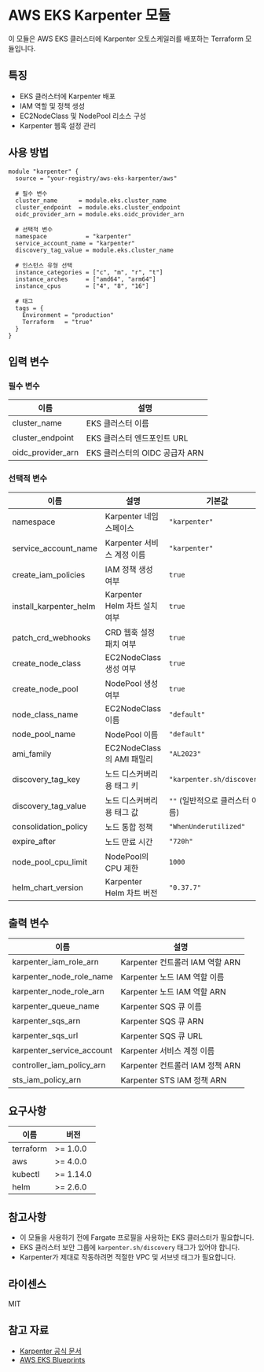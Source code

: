 # AWS EKS Karpenter 모듈

이 모듈은 AWS EKS 클러스터에 Karpenter 오토스케일러를 배포하는 Terraform 모듈입니다.

## 특징

- EKS 클러스터에 Karpenter 배포
- IAM 역할 및 정책 생성
- EC2NodeClass 및 NodePool 리소스 구성
- Karpenter 웹훅 설정 관리

## 사용 방법

```hcl
module "karpenter" {
  source = "your-registry/aws-eks-karpenter/aws"

  # 필수 변수
  cluster_name      = module.eks.cluster_name
  cluster_endpoint  = module.eks.cluster_endpoint
  oidc_provider_arn = module.eks.oidc_provider_arn
  
  # 선택적 변수
  namespace           = "karpenter"
  service_account_name = "karpenter"
  discovery_tag_value = module.eks.cluster_name
  
  # 인스턴스 유형 선택
  instance_categories = ["c", "m", "r", "t"]
  instance_arches     = ["amd64", "arm64"]
  instance_cpus       = ["4", "8", "16"]
  
  # 태그
  tags = {
    Environment = "production"
    Terraform   = "true"
  }
}
```

## 입력 변수

### 필수 변수

| 이름 | 설명 |
|------|-------------|
| cluster_name | EKS 클러스터 이름 |
| cluster_endpoint | EKS 클러스터 엔드포인트 URL |
| oidc_provider_arn | EKS 클러스터의 OIDC 공급자 ARN |

### 선택적 변수

| 이름 | 설명 | 기본값 |
|------|-------------|---------|
| namespace | Karpenter 네임스페이스 | `"karpenter"` |
| service_account_name | Karpenter 서비스 계정 이름 | `"karpenter"` |
| create_iam_policies | IAM 정책 생성 여부 | `true` |
| install_karpenter_helm | Karpenter Helm 차트 설치 여부 | `true` |
| patch_crd_webhooks | CRD 웹훅 설정 패치 여부 | `true` |
| create_node_class | EC2NodeClass 생성 여부 | `true` |
| create_node_pool | NodePool 생성 여부 | `true` |
| node_class_name | EC2NodeClass 이름 | `"default"` |
| node_pool_name | NodePool 이름 | `"default"` |
| ami_family | EC2NodeClass의 AMI 패밀리 | `"AL2023"` |
| discovery_tag_key | 노드 디스커버리용 태그 키 | `"karpenter.sh/discovery"` |
| discovery_tag_value | 노드 디스커버리용 태그 값 | `""` (일반적으로 클러스터 이름) |
| consolidation_policy | 노드 통합 정책 | `"WhenUnderutilized"` |
| expire_after | 노드 만료 시간 | `"720h"` |
| node_pool_cpu_limit | NodePool의 CPU 제한 | `1000` |
| helm_chart_version | Karpenter Helm 차트 버전 | `"0.37.7"` |

## 출력 변수

| 이름 | 설명 |
|------|-------------|
| karpenter_iam_role_arn | Karpenter 컨트롤러 IAM 역할 ARN |
| karpenter_node_role_name | Karpenter 노드 IAM 역할 이름 |
| karpenter_node_role_arn | Karpenter 노드 IAM 역할 ARN |
| karpenter_queue_name | Karpenter SQS 큐 이름 |
| karpenter_sqs_arn | Karpenter SQS 큐 ARN |
| karpenter_sqs_url | Karpenter SQS 큐 URL |
| karpenter_service_account | Karpenter 서비스 계정 이름 |
| controller_iam_policy_arn | Karpenter 컨트롤러 IAM 정책 ARN |
| sts_iam_policy_arn | Karpenter STS IAM 정책 ARN |

## 요구사항

| 이름 | 버전 |
|------|---------|
| terraform | >= 1.0.0 |
| aws | >= 4.0.0 |
| kubectl | >= 1.14.0 |
| helm | >= 2.6.0 |

## 참고사항

- 이 모듈을 사용하기 전에 Fargate 프로필을 사용하는 EKS 클러스터가 필요합니다.
- EKS 클러스터 보안 그룹에 `karpenter.sh/discovery` 태그가 있어야 합니다.
- Karpenter가 제대로 작동하려면 적절한 VPC 및 서브넷 태그가 필요합니다.

## 라이센스

MIT

## 참고 자료

- [Karpenter 공식 문서](https://karpenter.sh/)
- [AWS EKS Blueprints](https://github.com/aws-ia/terraform-aws-eks-blueprints) 
